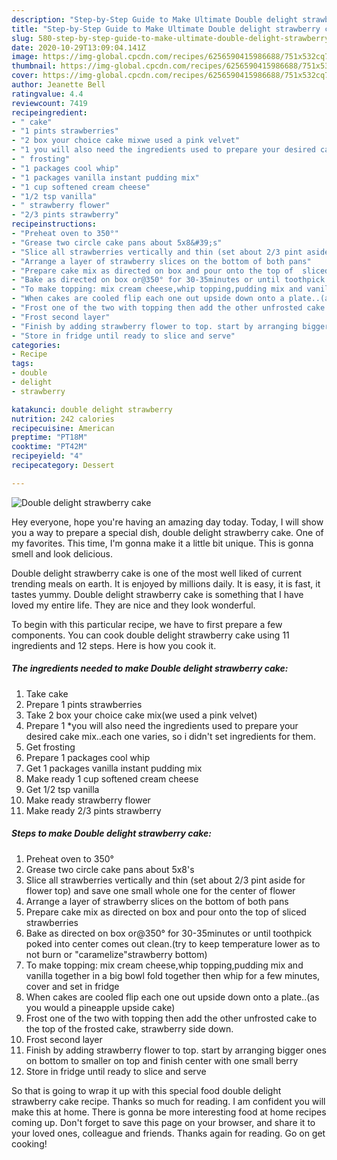 ```yaml
---
description: "Step-by-Step Guide to Make Ultimate Double delight strawberry cake"
title: "Step-by-Step Guide to Make Ultimate Double delight strawberry cake"
slug: 580-step-by-step-guide-to-make-ultimate-double-delight-strawberry-cake
date: 2020-10-29T13:09:04.141Z
image: https://img-global.cpcdn.com/recipes/6256590415986688/751x532cq70/double-delight-strawberry-cake-recipe-main-photo.jpg
thumbnail: https://img-global.cpcdn.com/recipes/6256590415986688/751x532cq70/double-delight-strawberry-cake-recipe-main-photo.jpg
cover: https://img-global.cpcdn.com/recipes/6256590415986688/751x532cq70/double-delight-strawberry-cake-recipe-main-photo.jpg
author: Jeanette Bell
ratingvalue: 4.4
reviewcount: 7419
recipeingredient:
- " cake"
- "1 pints strawberries"
- "2 box your choice cake mixwe used a pink velvet"
- "1 you will also need the ingredients used to prepare your desired cake mixeach one varies so i didnt set ingredients for them"
- " frosting"
- "1 packages cool whip"
- "1 packages vanilla instant pudding mix"
- "1 cup softened cream cheese"
- "1/2 tsp vanilla"
- " strawberry flower"
- "2/3 pints strawberry"
recipeinstructions:
- "Preheat oven to 350°"
- "Grease two circle cake pans about 5x8&#39;s"
- "Slice all strawberries vertically and thin (set about 2/3 pint aside for flower top) and save one small whole one for the center of flower"
- "Arrange a layer of strawberry slices on the bottom of both pans"
- "Prepare cake mix as directed on box and pour onto the top of  sliced strawberries"
- "Bake as directed on box or@350° for 30-35minutes or until toothpick poked into center comes out clean.(try to keep temperature lower as to not burn or &#34;caramelize&#34;strawberry bottom)"
- "To make topping: mix cream cheese,whip topping,pudding mix and vanilla together in a big bowl fold together then whip for a few minutes, cover and set in fridge"
- "When cakes are cooled flip each one out upside down onto a plate..(as you would a pineapple upside cake)"
- "Frost one of the two with topping then add the other unfrosted cake to the top of the frosted cake, strawberry side down."
- "Frost second layer"
- "Finish by adding strawberry flower to top. start by arranging bigger ones on bottom to smaller on top and finish center with one small berry"
- "Store in fridge until ready to slice and serve"
categories:
- Recipe
tags:
- double
- delight
- strawberry

katakunci: double delight strawberry 
nutrition: 242 calories
recipecuisine: American
preptime: "PT18M"
cooktime: "PT42M"
recipeyield: "4"
recipecategory: Dessert

---
```



![Double delight strawberry cake](https://img-global.cpcdn.com/recipes/6256590415986688/751x532cq70/double-delight-strawberry-cake-recipe-main-photo.jpg)

Hey everyone, hope you're having an amazing day today. Today, I will show you a way to prepare a special dish, double delight strawberry cake. One of my favorites. This time, I'm gonna make it a little bit unique. This is gonna smell and look delicious.

Double delight strawberry cake is one of the most well liked of current trending meals on earth. It is enjoyed by millions daily. It is easy, it is fast, it tastes yummy. Double delight strawberry cake is something that I have loved my entire life. They are nice and they look wonderful.




To begin with this particular recipe, we have to first prepare a few components. You can cook double delight strawberry cake using 11 ingredients and 12 steps. Here is how you cook it.

<!--inarticleads1-->

##### The ingredients needed to make Double delight strawberry cake:

1. Take  cake
1. Prepare 1 pints strawberries
1. Take 2 box your choice cake mix(we used a pink velvet)
1. Prepare 1 *you will also need the ingredients used to prepare your desired cake mix..each one varies, so i didn&#39;t set ingredients for them.
1. Get  frosting
1. Prepare 1 packages cool whip
1. Get 1 packages vanilla instant pudding mix
1. Make ready 1 cup softened cream cheese
1. Get 1/2 tsp vanilla
1. Make ready  strawberry flower
1. Make ready 2/3 pints strawberry




<!--inarticleads2-->

##### Steps to make Double delight strawberry cake:

1. Preheat oven to 350°
1. Grease two circle cake pans about 5x8&#39;s
1. Slice all strawberries vertically and thin (set about 2/3 pint aside for flower top) and save one small whole one for the center of flower
1. Arrange a layer of strawberry slices on the bottom of both pans
1. Prepare cake mix as directed on box and pour onto the top of  sliced strawberries
1. Bake as directed on box or@350° for 30-35minutes or until toothpick poked into center comes out clean.(try to keep temperature lower as to not burn or &#34;caramelize&#34;strawberry bottom)
1. To make topping: mix cream cheese,whip topping,pudding mix and vanilla together in a big bowl fold together then whip for a few minutes, cover and set in fridge
1. When cakes are cooled flip each one out upside down onto a plate..(as you would a pineapple upside cake)
1. Frost one of the two with topping then add the other unfrosted cake to the top of the frosted cake, strawberry side down.
1. Frost second layer
1. Finish by adding strawberry flower to top. start by arranging bigger ones on bottom to smaller on top and finish center with one small berry
1. Store in fridge until ready to slice and serve




So that is going to wrap it up with this special food double delight strawberry cake recipe. Thanks so much for reading. I am confident you will make this at home. There is gonna be more interesting food at home recipes coming up. Don't forget to save this page on your browser, and share it to your loved ones, colleague and friends. Thanks again for reading. Go on get cooking!

